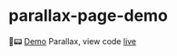 # parallax-page-demo
📄📟 [Demo](https://ekaone.github.io/parallax-page-demo/index.html) Parallax, view code [live](https://github1s.com/ekaone/parallax-page-demo)
